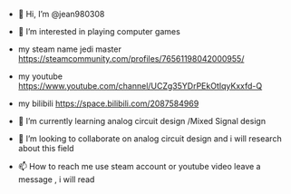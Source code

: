 - 👋 Hi, I’m @jean980308

- 👀 I’m interested in playing computer games  
-    my steam name <TW>jedi master 
     https://steamcommunity.com/profiles/76561198042000955/
     
-    my youtube 
    https://www.youtube.com/channel/UCZg35YDrPEkOtIqyKxxfd-Q
-    my bilibili
    https://space.bilibili.com/2087584969
      
- 🌱 I’m currently learning  analog circuit design  /Mixed Signal design

- 💞️ I’m looking to collaborate on analog circuit design and i will research about this field

- 📫 How to reach me  use steam account or youtube video leave a message , i will read 


<!---
jean980308/jean980308 is a ✨ special ✨ repository because its `README.md` (this file) appears on your GitHub profile.
You can click the Preview link to take a look at your changes.
--->
